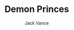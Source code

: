 ---
title: Demon Princes
author: Jack Vance
year: 1964
wiki: https://en.wikipedia.org/wiki/Demon_Princes
---